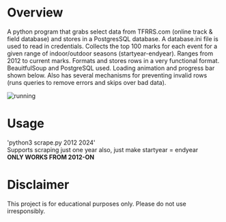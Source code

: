 # Overview
A python program that grabs select data from TFRRS.com (online track & field database) and stores in a PostgresSQL database. A database.ini file is used to read in credentials. Collects the top 100 marks for each event for a given range of indoor/outdoor seasons (startyear-endyear). Ranges from 2012 to current marks. Formats and stores rows in a very functional format. BeauitfulSoup and PostgreSQL used. Loading animation and progress bar shown below. Also has several mechanisms for preventing invalid rows (runs queries to remove errors and skips over bad data).


![running](https://github.com/jacknormand/TFRRS-TopQualifer/assets/21299000/c6669730-820b-4fa6-a97e-84a5be6e6790)



# Usage
'python3 scrape.py 2012 2024' <br>
Supports scraping just one year also, just make startyear = endyear <br>
**ONLY WORKS FROM 2012-ON**<br>




# Disclaimer
This project is for educational purposes only. Please do not use irresponsibly.
